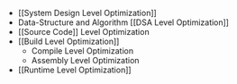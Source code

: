 - [[System Design Level Optimization]]
- Data-Structure and Algorithm [[DSA Level Optimization]]
- [[Source Code]] Level Optimization
- [[Build Level Optimization]]
	- Compile Level Optimization
	- Assembly Level Optimization
- [[Runtime Level Optimization]]

